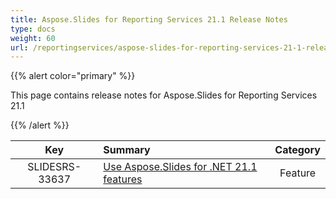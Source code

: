 ```yaml
---
title: Aspose.Slides for Reporting Services 21.1 Release Notes
type: docs
weight: 60
url: /reportingservices/aspose-slides-for-reporting-services-21-1-release-notes/
---
```


{{% alert color="primary" %}} 

This page contains release notes for Aspose.Slides for Reporting Services 21.1

{{% /alert %}} 

|**Key** |**Summary** |**Category** |
| :-: | :- | :-: |
|SLIDESRS-33637|[Use Aspose.Slides for .NET 21.1 features](/slides/net/aspose-slides-for-net-21-1-release-notes/)|Feature|



